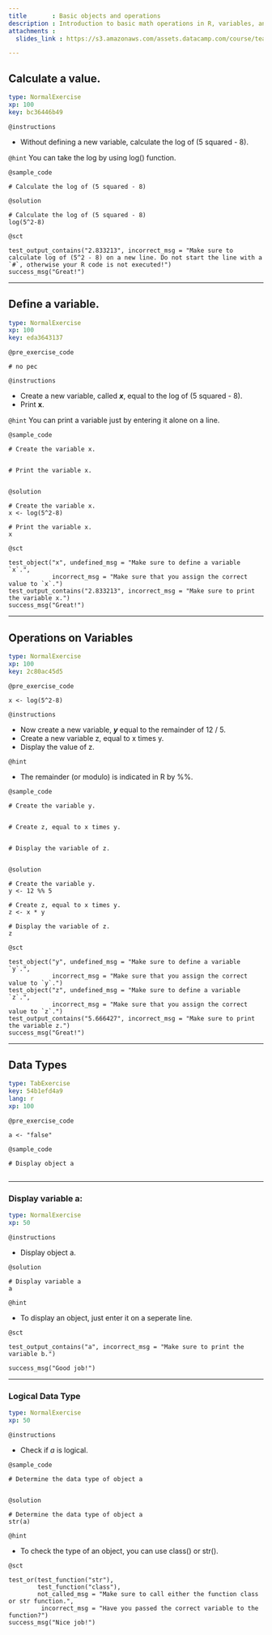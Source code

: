 ```yaml
---
title       : Basic objects and operations
description : Introduction to basic math operations in R, variables, and data types.
attachments :
  slides_link : https://s3.amazonaws.com/assets.datacamp.com/course/teach/slides_example.pdf

---
```


## Calculate a value.

```yaml
type: NormalExercise
xp: 100
key: bc36446b49
```

`@instructions`
- Without defining a new variable, calculate the log of (5 squared - 8).

`@hint`
You can take the log by using log() function.

`@sample_code`
```{r}
# Calculate the log of (5 squared - 8)

```

`@solution`
```{r}
# Calculate the log of (5 squared - 8)
log(5^2-8)

```

`@sct`
```{r}
test_output_contains("2.833213", incorrect_msg = "Make sure to calculate log of (5^2 - 8) on a new line. Do not start the line with a `#`, otherwise your R code is not executed!")
success_msg("Great!")
```

---


## Define a variable.

```yaml
type: NormalExercise
xp: 100
key: eda3643137
```

`@pre_exercise_code`
```{r}
# no pec
```

`@instructions`
- Create a new variable, called ***x***, equal to the log of (5 squared - 8).
- Print **x**.

`@hint`
You can print a variable just by entering it alone on a line.

`@sample_code`
```{r}
# Create the variable x.


# Print the variable x.


```

`@solution`
```{r}
# Create the variable x.
x <- log(5^2-8)

# Print the variable x.
x

```

`@sct`
```{r}
test_object("x", undefined_msg = "Make sure to define a variable `x`.",
            incorrect_msg = "Make sure that you assign the correct value to `x`.") 
test_output_contains("2.833213", incorrect_msg = "Make sure to print the variable x.")
success_msg("Great!")
```


---

## Operations on Variables

```yaml
type: NormalExercise
xp: 100
key: 2c80ac45d5
```

`@pre_exercise_code`
```{r}
x <- log(5^2-8)
```


`@instructions`
- Now create a new variable, ***y*** equal to the remainder of 12 / 5.
- Create a new variable z, equal to x times y.
- Display the value of z.

`@hint`
- The remainder (or modulo) is indicated in R by %%.

`@sample_code`
```{r}
# Create the variable y.


# Create z, equal to x times y. 


# Display the variable of z.


```

`@solution`
```{r}
# Create the variable y.
y <- 12 %% 5

# Create z, equal to x times y. 
z <- x * y

# Display the variable of z.
z
```

`@sct`
```{r}
test_object("y", undefined_msg = "Make sure to define a variable `y`.",
            incorrect_msg = "Make sure that you assign the correct value to `y`.") 
test_object("z", undefined_msg = "Make sure to define a variable `z`.",
            incorrect_msg = "Make sure that you assign the correct value to `z`.")            
test_output_contains("5.666427", incorrect_msg = "Make sure to print the variable z.")
success_msg("Great!")

```



---
## Data Types

```yaml
type: TabExercise
key: 54b1efd4a9
lang: r
xp: 100
```


`@pre_exercise_code`
```{r}
a <- "false"

```

`@sample_code`
```{r}
# Display object a


```

***

### Display variable a:

```yaml
type: NormalExercise
xp: 50
```

`@instructions`
- Display object a.

`@solution`
```{r}
# Display variable a
a

```

`@hint`
- To display an object, just enter it on a seperate line.

`@sct`
```{r}
test_output_contains("a", incorrect_msg = "Make sure to print the variable b.")

success_msg("Good job!")

```

***

### Logical Data Type

```yaml
type: NormalExercise
xp: 50
```

`@instructions`

- Check if *a* is logical.

`@sample_code`
```{r}
# Determine the data type of object a


```


`@solution`
```{r}
# Determine the data type of object a
str(a)

```

`@hint`

- To check the type of an object, you can use class() or str().

`@sct`
```{r}
test_or(test_function("str"),
        test_function("class"),
        not_called_msg = "Make sure to call either the function class or str function.",
         incorrect_msg = "Have you passed the correct variable to the function?")
success_msg("Nice job!")
              
```
